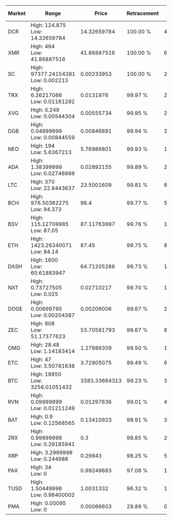 | Market | Range | Price| Retracement | Doubles to 50% |
| --- | --- | --- | --- | --- |
| DCR | High: 124.875<br />Low: 14.32659784 | 14.32659784 | 100.00 % | 4.86 |
| XMR | High: 494<br />Low: 41.86887516 | 41.86887516 | 100.00 % | 6.40 |
| SC | High: 97377.24154381<br />Low: 0.002213 | 0.00233953 | 100.00 % | 20,811,283.41 |
| TRX | High: 6.26217066<br />Low: 0.01161292 | 0.0131976 | 99.97 % | 237.69 |
| XVG | High: 0.249<br />Low: 0.00544304 | 0.00555734 | 99.95 % | 22.89 |
| DGB | High: 0.04999999<br />Low: 0.00844559 | 0.00846891 | 99.94 % | 3.45 |
| NEO | High: 194<br />Low: 5.6367213 | 5.76986801 | 99.93 % | 17.30 |
| ADA | High: 1.38399999<br />Low: 0.02746989 | 0.02892155 | 99.89 % | 24.40 |
| LTC | High: 370<br />Low: 22.8443637 | 23.5001609 | 99.81 % | 8.36 |
| BCH | High: 976.50382275<br />Low: 94.373 | 96.4 | 99.77 % | 5.55 |
| BSV | High: 115.12709985<br />Low: 87.05 | 87.11763697 | 99.76 % | 1.16 |
| ETH | High: 1423.26340071<br />Low: 84.14 | 87.45 | 99.75 % | 8.62 |
| DASH | High: 1600<br />Low: 60.61883947 | 64.71205286 | 99.73 % | 12.83 |
| NXT | High: 0.73727505<br />Low: 0.025 | 0.02710217 | 99.70 % | 14.06 |
| DOGE | High: 0.00699795<br />Low: 0.00204387 | 0.00206006 | 99.67 % | 2.19 |
| ZEC | High: 808<br />Low: 51.17377623 | 53.70581793 | 99.67 % | 8.00 |
| OMG | High: 28.48<br />Low: 1.14183414 | 1.27886309 | 99.50 % | 11.58 |
| ETC | High: 47<br />Low: 3.50781638 | 3.72805075 | 99.49 % | 6.77 |
| BTC | High: 19850<br />Low: 3256.01051432 | 3383.33664313 | 99.23 % | 3.41 |
| RVN | High: 0.09999999<br />Low: 0.01211249 | 0.01297836 | 99.01 % | 4.32 |
| BAT | High: 0.9<br />Low: 0.12568565 | 0.13410923 | 98.91 % | 3.82 |
| ZRX | High: 0.99899998<br />Low: 0.29185941 | 0.3 | 98.85 % | 2.15 |
| XRP | High: 3.2999998<br />Low: 0.244988 | 0.29843 | 98.25 % | 5.94 |
| PAX | High: 34<br />Low: 0 | 0.99249683 | 97.08 % | 17.13 |
| TUSD | High: 1.50449998<br />Low: 0.98400002 | 1.0031332 | 96.32 % | 1.24 |
| PMA | High: 0.00095<br />Low: 0 | 0.00066603 | 29.89 % | 0.00 |
